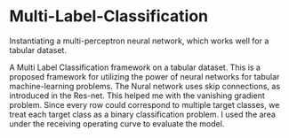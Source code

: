 # Multi-Label-Classification
Instantiating a multi-perceptron neural network, which works well for a tabular dataset.

A Multi Label Classification framework on a tabular dataset. This is a proposed framework for utilizing the power of neural networks for tabular machine-learning problems. 
The Nural network uses skip connections, as introduced in the Res-net. This helped me with the vanishing gradient problem. Since every row could correspond to multiple target classes, we treat each target class as a binary classification problem. 
I used the area under the receiving operating curve to evaluate the model.

